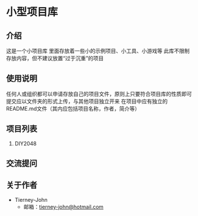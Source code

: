 # 小型项目库

## 介绍

这是一个小项目库
里面存放着一些小的示例项目、小工具、小游戏等
此库不限制存放内容，但不建议放置“过于沉重”的项目

## 使用说明

任何人或组织都可以申请存放自己的项目文件，原则上只要符合项目库的性质即可
提交应以文件夹的形式上传，与其他项目独立开来
在项目中应有独立的README.md文件（其内应包括项目名称，作者，简介等）

## 项目列表

1. DIY2048

## 交流提问

## 关于作者

+ Tierney-John
  + 邮箱：<tierney-john@hotmail.com>
